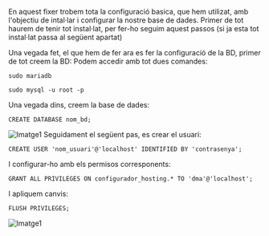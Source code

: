 
En aquest fixer trobem tota la configuració basica, que hem utilizat, amb l'objectiu de intal·lar i configurar la nostre base de dades. Primer de tot haurem de tenir tot instal·lat, per fer-ho seguim aquest passos (si ja esta tot instal·lat passa al següent apartat)

Una vegada fet, el que hem de fer ara es fer la configuració de la BD, primer de tot creem la BD:
Podem accedir amb tot dues comandes:
```
sudo mariadb
```
```
sudo mysql -u root -p
```
Una vegada dins, creem la base de dades:
```
CREATE DATABASE nom_bd;
```
![Imatge1](Imatges10/Config_BD/1.png)
Seguidament el següent pas, es crear el usuari:
```
CREATE USER 'nom_usuari'@'localhost' IDENTIFIED BY 'contrasenya';
```
I configurar-ho amb els permisos corresponents:
```
GRANT ALL PRIVILEGES ON configurador_hosting.* TO 'dma'@'localhost';
```
I apliquem canvis:
```
FLUSH PRIVILEGES;
```
![Imatge1](Imatges10/Config_BD/2.png)

